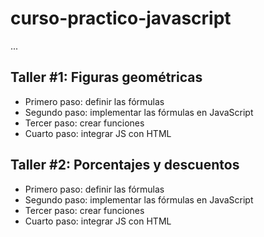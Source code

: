 # curso-practico-javascript

...

## Taller #1: Figuras geométricas

- Primero paso: definir las fórmulas
- Segundo paso: implementar las fórmulas en JavaScript
- Tercer paso: crear funciones
- Cuarto paso: integrar JS con HTML

## Taller #2: Porcentajes y descuentos

- Primero paso: definir las fórmulas
- Segundo paso: implementar las fórmulas en JavaScript
- Tercer paso: crear funciones
- Cuarto paso: integrar JS con HTML
